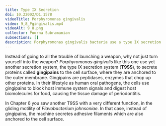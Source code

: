 ```yaml
---
title: Type IX Secretion
doi: 10.22002/D1.1578
videoTitle: Porphyromonas gingivalis
video: 9_8_Pgingivalis.mp4
videoAlt: 9_8.png
collector: Poorna Subramanian
subsections: []
description: Porphyromonas gingivalis bacteria use a type IX secretion system to cover themselves in gingipains, which cause the host tissue damage of periodontitis
---
```


Instead of going to all the trouble of launching a weapon, why not just turn yourself into the weapon? *Porphyromonas gingivalis* like this one use yet another secretion system, the type IX secretion system (**T9SS**), to secrete proteins called **gingipains** to the cell surface, where they are anchored to the outer membrane. Gingipains are peptidases, enzymes that chop up other proteins. In their lifestyle as human oral pathogens, the cells use gingipains to block host immune system signals and digest host biomolecules for food, causing the tissue damage of periodontitis.

In Chapter 6 you saw another T9SS with a very different function, in the gliding motility of *Flavobacterium johnsoniae*. In that case, instead of gingipains, the machine secretes adhesive filaments which are also anchored to the cell surface.


